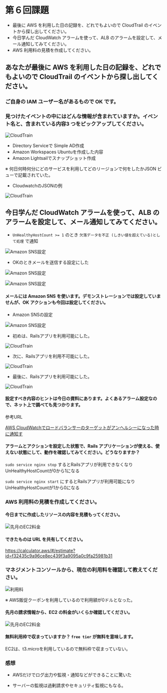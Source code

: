 # 第６回課題

- 最後に AWS を利用した日の記録を、どれでもよいので CloudTrail のイベントから探し出してください。
- 今日学んだ CloudWatch アラームを使って、ALB のアラームを設定して、メール通知してみてください。
- AWS 利用料の見積を作成してください。

## あなたが最後に AWS を利用した日の記録を、どれでもよいので CloudTrail のイベントから探し出してください。
 
### ご自身の IAM ユーザー名があるもので OK です。
### 見つけたイベントの中にはどんな情報が含まれていますか。イベント名と、含まれている内容3 つをピックアップしてください。

![CloudTrain](./img/lecture06_01.png)

- Directory Serviceで Simple AD作成
- Amazon Workspaces Ubuntuを作成した内容
- Amazon Lightsailでスナップショット作成

※ 何日何時何分にどのサービスを利用してどのリージョンで何をしたかJSON ビューで記載されていた。

- CloudwatchのJSONの例

![CloudTrain](./img/lecture06_02.png)


## 今日学んだ CloudWatch アラームを使って、ALB のアラームを設定して、メール通知してみてください。

- ```UnHealthyHostCount >= 1``` のとき ```欠落データを不正 (しきい値を超えている)として処理``` で通知

![Amazon SNS設定](./img/lecture06_08.png)

- OKのときメールを送信する設定にした

![Amazon SNS設定](./img/lecture06_07.png)

![Amazon SNS設定](./img/lecture06_09.png)


#### メールには Amazon SNS を使います。デモンストレーションでは設定していませんが、OK アクションも今回は設定してください。

- Amazon SNSの設定

![Amazon SNS設定](./img/lecture06_06.png)


- 初めは、Railsアプリを利用可能にした。

![CloudTrain](./img/lecture06_03.png)

- 次に、Railsアプリを利用不可能にした。

![CloudTrain](./img/lecture06_04.png)


- 最後に、Railsアプリを利用可能にした。

![CloudTrain](./img/lecture06_05.png)

#### 設定すべき内容のヒントは今日の資料にあります。よくあるアラーム設定なので、ネット上で調べても見つかります。

参考URL

[AWS CloudWatchでロードバランサーのターゲットがアンヘルシーになった時に通知す](https://it-ouji.com/2021/02/17/aws-cloudwatch%E3%81%A7%E3%83%AD%E3%83%BC%E3%83%89%E3%83%90%E3%83%A9%E3%83%B3%E3%82%B5%E3%83%BC%E3%81%AE%E3%82%BF%E3%83%BC%E3%82%B2%E3%83%83%E3%83%88%E3%81%8C%E3%82%A2%E3%83%B3%E3%83%98%E3%83%AB/)

#### アラームとアクションを設定した状態で、Rails アプリケーションが使える、使えない状態にして、動作を確認してみてください。どうなりますか？

```sudo service nginx stop``` するとRailsアプリが利用できなくなりUnHealthyHostCountが0から1になる

```sudo service nginx start``` にするとRailsアプリが利用可能になりUnHealthyHostCountが1から0になる

### AWS 利用料の見積を作成してください。
#### 今日までに作成したリソースの内容を見積もってください。

![先月のEC2料金](./img/lecture06_12.png)

#### できたものは URL を共有してください。

https://calculator.aws/#/estimate?id=f32435c9a96ce8ec439f3a9095a0c9fa25981b31

### マネジメントコンソールから、現在の利用料を確認して教えてください。

![利用料](./img/lecture06_13.png)

※ AWS販促クーポンを利用しているので利用額が0ドルとなった。


#### 先月の請求情報から、EC2 の料金がいくらか確認してください。

![先月のEC2料金](./img/lecture06_10.png)


#### 無料利用枠で収まっていますか？ ```free tier``` が無料を意味します。

EC2は、t3.microを利用しているので無料枠で収まっていない。

### 感想

- AWSだけでログ出力や監視・通知などができることに驚いた

- サーバーの監視は過剰請求やセキュリティ監視にもなる。

